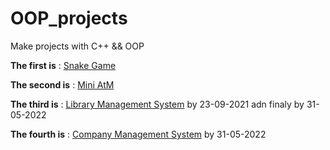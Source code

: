 # OOP_projects

Make projects with C++ && OOP

**The first is** :  [Snake Game](https://github.com/AnisBazzine/OOP_projects/tree/main/Snake_game)


**The second is** :  [Mini AtM](https://github.com/AnisBazzine/OOP_projects/tree/main/Mini%20ATM)

**The third is** :  [Library Management System](https://github.com/AnisBazzine/OOP_projects/tree/main/Library%20mangment%20system) by 23-09-2021 adn finaly by 31-05-2022

**The fourth is** :  [Company Management System](https://github.com/AnisBazzine/OOP_projects/tree/main/Company%20management%20system) by 31-05-2022
